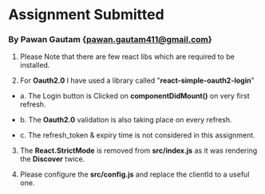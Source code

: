 # Assignment Submitted 
### By Pawan Gautam {pawan.gautam411@gmail.com}

1. Please Note that there are few react libs which are required to be installed.

2. For **Oauth2.0** I have used a library called "**react-simple-oauth2-login**"

- a. The Login button is Clicked on **componentDidMount()** on very first refresh.

- b. The **Oauth2.0** validation is also taking place on every refresh.

- c. The refresh_token & expiry time is not considered in this assignment.

3. The **React.StrictMode** is removed from **src/index.js** as it was rendering the **Discover** twice.

4. Please configure the **src/config.js** and replace the clientId to a useful one.